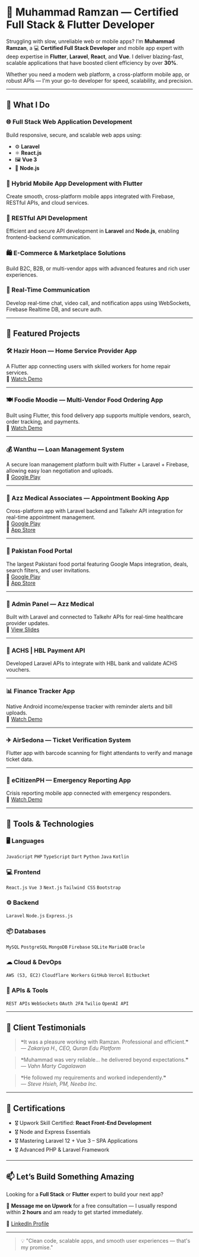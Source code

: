 # 👋 Muhammad Ramzan — Certified Full Stack & Flutter Developer

Struggling with slow, unreliable web or mobile apps? I’m **Muhammad Ramzan**, a 💻 **Certified Full Stack Developer** and mobile app expert with deep expertise in **Flutter**, **Laravel**, **React**, and **Vue**. I deliver blazing-fast, scalable applications that have boosted client efficiency by over **30%**.

Whether you need a modern web platform, a cross-platform mobile app, or robust APIs — I'm your go-to developer for speed, scalability, and precision.

---

## 🚀 What I Do

### 🌐 Full Stack Web Application Development  
Build responsive, secure, and scalable web apps using:
- ⚙️ **Laravel**
- ⚛️ **React.js**
- 🖼 **Vue 3**
- 🌿 **Node.js**

### 📱 Hybrid Mobile App Development with Flutter  
Create smooth, cross-platform mobile apps integrated with Firebase, RESTful APIs, and cloud services.

### 🔌 RESTful API Development  
Efficient and secure API development in **Laravel** and **Node.js**, enabling frontend-backend communication.

### 🛍 E-Commerce & Marketplace Solutions  
Build B2C, B2B, or multi-vendor apps with advanced features and rich user experiences.

### 💬 Real-Time Communication  
Develop real-time chat, video call, and notification apps using WebSockets, Firebase Realtime DB, and secure auth.

---

## 📱 Featured Projects

### 🛠 Hazir Hoon — Home Service Provider App  
A Flutter app connecting users with skilled workers for home repair services.  
🔗 [Watch Demo](https://youtu.be/hamMufgMBPo?si=_kJQwjOKCuPjbSrx)

---

### 🍽 Foodie Moodie — Multi-Vendor Food Ordering App  
Built using Flutter, this food delivery app supports multiple vendors, search, order tracking, and payments.  
🔗 [Watch Demo](https://youtu.be/jslyPP4Hh-g)

---

### 💰 Wanthu — Loan Management System  
A secure loan management platform built with Flutter + Laravel + Firebase, allowing easy loan negotiation and uploads.  
🔗 [Google Play](https://play.google.com/store/apps/details?id=com.wanthu.app&pcampaignid=web_share)

---

### 🏥 Azz Medical Associates — Appointment Booking App  
Cross-platform app with Laravel backend and Talkehr API integration for real-time appointment management.  
🔗 [Google Play](https://play.google.com/store/apps/details?id=com.azzmedical.azzmedical)  
🔗 [App Store](https://apps.apple.com/pk/app/azz-medical-associtaes/id6477295158)

---

### 🍴 Pakistan Food Portal  
The largest Pakistani food portal featuring Google Maps integration, deals, search filters, and user invitations.  
🔗 [Google Play](https://play.google.com/store/apps/details?id=com.pakistanfoodportal.app&pcampaignid=web_share)  
🔗 [App Store](https://apps.apple.com/us/app/pakistan-food-portal/id6737129770)

---

### 🔐 Admin Panel — Azz Medical  
Built with Laravel and connected to Talkehr APIs for real-time healthcare provider updates.  
🔗 [View Slides](https://docs.google.com/presentation/d/1R8HUJPEjHm35MAju1K26WjEtElG77FPWS5bcYdLJaIY/edit?usp=sharing)

---

### 🏦 ACHS | HBL Payment API  
Developed Laravel APIs to integrate with HBL bank and validate ACHS vouchers.

---

### 📊 Finance Tracker App  
Native Android income/expense tracker with reminder alerts and bill uploads.  
🔗 [Watch Demo](https://youtu.be/O7zz9mzt7Uo)

---

### ✈ AirSedona — Ticket Verification System  
Flutter app with barcode scanning for flight attendants to verify and manage ticket data.

---

### 🚨 eCitizenPH — Emergency Reporting App  
Crisis reporting mobile app connected with emergency responders.  
🔗 [Watch Demo](https://youtu.be/_1_5cOHKwww?si=TwUmzDblehN0aQua)

---

## 🧰 Tools & Technologies

### 🖥 Languages
`JavaScript` `PHP` `TypeScript` `Dart` `Python` `Java` `Kotlin`

### 💻 Frontend
`React.js` `Vue 3` `Next.js` `Tailwind CSS` `Bootstrap`

### ⚙ Backend
`Laravel` `Node.js` `Express.js`

### 📦 Databases
`MySQL` `PostgreSQL` `MongoDB` `Firebase` `SQLite` `MariaDB` `Oracle`

### ☁ Cloud & DevOps
`AWS (S3, EC2)` `Cloudflare Workers` `GitHub` `Vercel` `Bitbucket`

### 🔗 APIs & Tools
`REST APIs` `WebSockets` `OAuth 2FA` `Twilio` `OpenAI API`

---

## 🌟 Client Testimonials

> ❝It was a pleasure working with Ramzan. Professional and efficient.❞  
> — *Zakariya H., CEO, Quran Edu Platform*

> ❝Muhammad was very reliable... he delivered beyond expectations.❞  
> — *Vahn Marty Cagalawan*

> ❝He followed my requirements and worked independently.❞  
> — *Steve Hsieh, PM, Neeba Inc.*

---

## 🏅 Certifications

- 🎖 Upwork Skill Certified: **React Front-End Development**
- 🎖 Node and Express Essentials
- 🎖 Mastering Laravel 12 + Vue 3 – SPA Applications
- 🎖 Advanced PHP & Laravel Framework

---

## 📫 Let’s Build Something Amazing

Looking for a **Full Stack** or **Flutter** expert to build your next app?

📩 **Message me on Upwork** for a free consultation — I usually respond within **2 hours** and am ready to get started immediately.

🔗 [LinkedIn Profile](https://www.linkedin.com/in/ACoAAEFXKr0BXZq4aKn-vvciVnyYqlSGlPRJHvs)

---

> 💡 "Clean code, scalable apps, and smooth user experiences — that's my promise."

